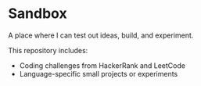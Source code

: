 # Sandbox

A place where I can test out ideas, build, and experiment.

This repository includes:

- Coding challenges from HackerRank and LeetCode
- Language-specific small projects or experiments